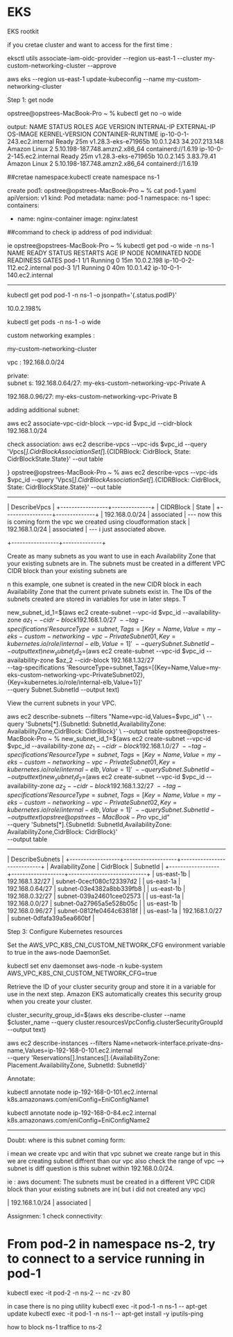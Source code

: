 # EKS
EKS rootkit

if you cretae cluster and want to access for the first time :


eksctl utils associate-iam-oidc-provider --region us-east-1  --cluster  my-custom-networking-cluster --approve


aws eks --region us-east-1 update-kubeconfig --name my-custom-networking-cluster



Step 1: get node 

opstree@opstrees-MacBook-Pro ~ % kubectl get no  -o wide

output:
NAME                         STATUS   ROLES    AGE   VERSION               INTERNAL-IP   EXTERNAL-IP      OS-IMAGE         KERNEL-VERSION                  CONTAINER-RUNTIME
ip-10-0-1-243.ec2.internal   Ready    <none>   25m   v1.28.3-eks-e71965b   10.0.1.243    34.207.213.148   Amazon Linux 2   5.10.198-187.748.amzn2.x86_64   containerd://1.6.19
ip-10-0-2-145.ec2.internal   Ready    <none>   25m   v1.28.3-eks-e71965b   10.0.2.145    3.83.79.41       Amazon Linux 2   5.10.198-187.748.amzn2.x86_64   containerd://1.6.19


##cretae namespace:kubectl create namespace ns-1

create pod1:
opstree@opstrees-MacBook-Pro ~ % cat pod-1.yaml 
apiVersion: v1
kind: Pod
metadata:
  name: pod-1
  namespace: ns-1
spec:
  containers:
  - name: nginx-container
    image: nginx:latest




##command to check ip address of pod individual:

ie 
opstree@opstrees-MacBook-Pro ~ % kubectl get pod -o wide -n ns-1
NAME    READY   STATUS    RESTARTS   AGE   IP           NODE                         NOMINATED NODE   READINESS GATES
pod-1   1/1     Running   0          15m   10.0.2.198   ip-10-0-2-112.ec2.internal   <none>           <none>
pod-3   1/1     Running   0          40m   10.0.1.42    ip-10-0-1-140.ec2.internal   <none>           <none>


----
kubectl get pod pod-1 -n ns-1 -o jsonpath='{.status.podIP}'

10.0.2.198%                      

kubectl get pods -n ns-1 -o wide





custom networking examples :

my-custom-networking-cluster


vpc : 192.168.0.0/24	

private: 	
subnet s:
192.168.0.64/27: my-eks-custom-networking-vpc-Private A

192.168.0.96/27: my-eks-custom-networking-vpc-Private B


adding additional subnet:

aws ec2 associate-vpc-cidr-block --vpc-id $vpc_id --cidr-block 192.168.1.0/24


check association:
aws ec2 describe-vpcs --vpc-ids $vpc_id --query 'Vpcs[*].CidrBlockAssociationSet[*].{CIDRBlock: CidrBlock, State: CidrBlockState.State}' --out table

}
opstree@opstrees-MacBook-Pro ~ % aws ec2 describe-vpcs --vpc-ids $vpc_id --query 'Vpcs[*].CidrBlockAssociationSet[*].{CIDRBlock: CidrBlock, State: CidrBlockState.State}' --out table

----------------------------------
|          DescribeVpcs          |
+-----------------+--------------+
|    CIDRBlock    |    State     |
+-----------------+--------------+
|  192.168.0.0/24 |  associated  |  --- now this is coming form the vpc we created using cloudformation stack
|  192.168.1.0/24 |  associated  |  --- i just associated above.

+-----------------+--------------+

Create as many subnets as you want to use in each Availability Zone that your existing subnets are in. 
The subnets must be created in a different VPC CIDR block than your existing subnets are 

n this example, one subnet is created in the new CIDR block in each Availability Zone that the current private subnets exist in. The IDs of the subnets created are stored in variables for use in later steps. T



new_subnet_id_1=$(aws ec2 create-subnet --vpc-id $vpc_id --availability-zone $az_1 --cidr-block 192.168.1.0/27 \
    --tag-specifications 'ResourceType=subnet,Tags=[{Key=Name,Value=my-eks-custom-networking-vpc-PrivateSubnet01},{Key=kubernetes.io/role/internal-elb,Value=1}]' \
    --query Subnet.SubnetId --output text)
new_subnet_id_2=$(aws ec2 create-subnet --vpc-id $vpc_id --availability-zone $az_2 --cidr-block 192.168.1.32/27 \
    --tag-specifications 'ResourceType=subnet,Tags=[{Key=Name,Value=my-eks-custom-networking-vpc-PrivateSubnet02},{Key=kubernetes.io/role/internal-elb,Value=1}]' \
    --query Subnet.SubnetId --output text)




 View the current subnets in your VPC.


aws ec2 describe-subnets --filters "Name=vpc-id,Values=$vpc_id" \
    --query 'Subnets[*].{SubnetId: SubnetId,AvailabilityZone: AvailabilityZone,CidrBlock: CidrBlock}' \
    --output table
opstree@opstrees-MacBook-Pro ~ % new_subnet_id_1=$(aws ec2 create-subnet --vpc-id $vpc_id --availability-zone $az_1 --cidr-block 192.168.1.0/27 \
    --tag-specifications 'ResourceType=subnet,Tags=[{Key=Name,Value=my-eks-custom-networking-vpc-PrivateSubnet01},{Key=kubernetes.io/role/internal-elb,Value=1}]' \
    --query Subnet.SubnetId --output text)
new_subnet_id_2=$(aws ec2 create-subnet --vpc-id $vpc_id --availability-zone $az_2 --cidr-block 192.168.1.32/27 \
    --tag-specifications 'ResourceType=subnet,Tags=[{Key=Name,Value=my-eks-custom-networking-vpc-PrivateSubnet02},{Key=kubernetes.io/role/internal-elb,Value=1}]' \
    --query Subnet.SubnetId --output text)
opstree@opstrees-MacBook-Pro ~ % aws ec2 describe-subnets --filters "Name=vpc-id,Values=$vpc_id" \
    --query 'Subnets[*].{SubnetId: SubnetId,AvailabilityZone: AvailabilityZone,CidrBlock: CidrBlock}' \
    --output table

---------------------------------------------------------------------
|                          DescribeSubnets                          |
+------------------+-------------------+----------------------------+
| AvailabilityZone |     CidrBlock     |         SubnetId           |
+------------------+-------------------+----------------------------+
|  us-east-1b      |  192.168.1.32/27  |  subnet-0cecf080c123397d2  |
|  us-east-1a      |  192.168.0.64/27  |  subnet-03e4382a8bb339fb8  |
|  us-east-1b      |  192.168.0.32/27  |  subnet-039a24601cee02573  |
|  us-east-1a      |  192.168.0.0/27   |  subnet-0a27965a5e528b05c  |
|  us-east-1b      |  192.168.0.96/27  |  subnet-0812fe0464c63818f  |
|  us-east-1a      |  192.168.1.0/27   |  subnet-0dfafa39a5ea660bf  |


Step 3: Configure Kubernetes resources



Set the AWS_VPC_K8S_CNI_CUSTOM_NETWORK_CFG environment variable to true in the aws-node DaemonSet.


kubectl set env daemonset aws-node -n kube-system AWS_VPC_K8S_CNI_CUSTOM_NETWORK_CFG=true

Retrieve the ID of your cluster security group and store it in a variable for use in the next step. Amazon EKS automatically creates this security group when you create your cluster.

cluster_security_group_id=$(aws eks describe-cluster --name $cluster_name --query cluster.resourcesVpcConfig.clusterSecurityGroupId --output text)



aws ec2 describe-instances --filters Name=network-interface.private-dns-name,Values=ip-192-168-0-101.ec2.internal \
--query 'Reservations[].Instances[].{AvailabilityZone: Placement.AvailabilityZone, SubnetId: SubnetId}'



Annotate:

kubectl annotate node ip-192-168-0-101.ec2.internal k8s.amazonaws.com/eniConfig=EniConfigName1

kubectl annotate node ip-192-168-0-84.ec2.internal k8s.amazonaws.com/eniConfig=EniConfigName2



------------------------------------
Doubt:
where is this subnet coming form:

i mean we create vpc and witin that vpc subnet we create range but in this we are creating subnet diffrent than our vpc 
also check the range of vpc --> subnet  is diff question is  this subnet within 192.168.0.0/24.

ie : aws document:
The subnets must be created in a different VPC CIDR block than your existing subnets are in( but i did not created any vpc)

|  192.168.1.0/24 |  associated  |





Assignmen: 1
check connectivity:
# From pod-2 in namespace ns-2, try to connect to a service running in pod-1
kubectl exec -it pod-2 -n ns-2 -- nc -zv <pod-1-IP-address> 80

in case there is no ping utility
kubectl exec -it pod-1 -n ns-1 -- apt-get update
kubectl exec -it pod-1 -n ns-1 -- apt-get install -y iputils-ping


how to block ns-1 traffice to ns-2


